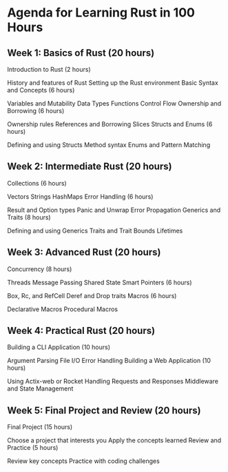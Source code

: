 # Agenda for Learning Rust in 100 Hours
## Week 1: Basics of Rust (20 hours)
Introduction to Rust (2 hours)

History and features of Rust
Setting up the Rust environment
Basic Syntax and Concepts (6 hours)

Variables and Mutability
Data Types
Functions
Control Flow
Ownership and Borrowing (6 hours)

Ownership rules
References and Borrowing
Slices
Structs and Enums (6 hours)

Defining and using Structs
Method syntax
Enums and Pattern Matching
## Week 2: Intermediate Rust (20 hours)
Collections (6 hours)

Vectors
Strings
HashMaps
Error Handling (6 hours)

Result and Option types
Panic and Unwrap
Error Propagation
Generics and Traits (8 hours)

Defining and using Generics
Traits and Trait Bounds
Lifetimes
## Week 3: Advanced Rust (20 hours)
Concurrency (8 hours)

Threads
Message Passing
Shared State
Smart Pointers (6 hours)

Box, Rc, and RefCell
Deref and Drop traits
Macros (6 hours)

Declarative Macros
Procedural Macros
## Week 4: Practical Rust (20 hours)
Building a CLI Application (10 hours)

Argument Parsing
File I/O
Error Handling
Building a Web Application (10 hours)

Using Actix-web or Rocket
Handling Requests and Responses
Middleware and State Management
## Week 5: Final Project and Review (20 hours)
Final Project (15 hours)

Choose a project that interests you
Apply the concepts learned
Review and Practice (5 hours)

Review key concepts
Practice with coding challenges
